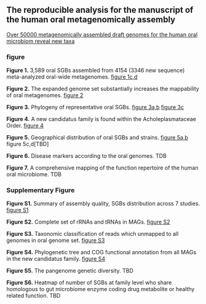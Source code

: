 ## The reproducible analysis for the manuscript of the human oral metagenomically assembly

[Over 50000 metagenomically assembled draft genomes for the human oral microbiom
reveal new taxa](https://www.biorxiv.org/content/10.1101/820365v1)

### figure
**Figure 1.** 3,589 oral SGBs assembled from 4154 (3346 new sequence) meta-analyzed oral-wide metagenomes. 
[figure 1c,d](figure/figure1_unknownness/figure1.unknownness.r)

**Figure 2.** The expanded genome set substantially increases the mappability of oral metagenomes. 
[figure 2](figure/figure2_mapping/figure2_mapping_rate.R)

**Figure 3.** Phylogeny of representative oral SGBs.
[figure 3a,b](figure/figure3_phylogeny/figure3ab.phylogeny.r)
[figure 3c](figure/figure3_phylogeny/figure3c.plot_tree.sh)

**Figure 4.** A new candidatus family is found within the Acholeplasmataceae Order.
[figure 4](figure/figure4_newfamily/figure4b_ani_heatmap.r)

**Figure 5.** Geographical distribution of oral SGBs and strains.
[figure 5a,b](figure/figure5_geography/figure5_geograhphy.R)
figure 5c,d[TBD]

**Figure 6.** Disease markers according to the oral genomes.
TDB

**Figure 7.** A comprehensive mapping of the function repertoire of the human oral microbiome.
TDB

### Supplementary Figure
**Figure S1.** Summary of assembly quality, SGBs distribution across 7 studies.
[figure S1](figure/figureS1_assembly_summary/figureS1_summary.R)

**Figure S2.** Complete set of rRNAs and tRNAs in MAGs.
[figure S2](figure/figureS2_RNA/figureS2_RNA_summary.R)

**Figure S3.** Taxonomic classification of reads which unmapped to all genomes in oral genome set.
[figure S3](figure/figureS3_kraken2/figS3_human_ratio.r)

**Figure S4.** Phylogenetic tree and COG functional annotation from all MAGs in the new candidatus family.
[figure S4](figure/figureS4_COGs_new_family/figS4_new_COGs.R)

**Figure S5.** The pangenome genetic diversity.
TBD

**Figure S6.** Heatmap of number of SGBs at family level who share homologous to gut microbiome enzyme coding drug metabolite or healthy related function.
TBD
